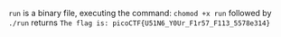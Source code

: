 `run` is a binary file, executing the command: `chomod +x run` followed by `./run` returns `The flag is: picoCTF{U51N6_Y0Ur_F1r57_F113_5578e314}`